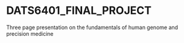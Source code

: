 # DATS6401_FINAL_PROJECT
Three page presentation  on the fundamentals of human genome and precision medicine
